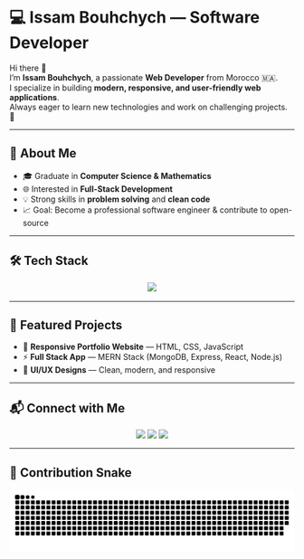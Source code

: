 # 💻 Issam Bouhchych — Software Developer

Hi there 👋  
I’m **Issam Bouhchych**, a passionate **Web Developer** from Morocco 🇲🇦.  
I specialize in building **modern, responsive, and user-friendly web applications**.  
Always eager to learn new technologies and work on challenging projects. 🚀  

---

## 🚀 About Me
- 🎓 Graduate in **Computer Science & Mathematics**  
- 🌐 Interested in **Full-Stack Development**  
- 💡 Strong skills in **problem solving** and **clean code**  
- 📈 Goal: Become a professional software engineer & contribute to open-source  

---

## 🛠️ Tech Stack
<p align="center">
  <img src="https://skillicons.dev/icons?i=html,css,js,react,vue,tailwind,nodejs,express,mongodb,git,github,vscode" />
</p>

---

## 📂 Featured Projects
- 🌟 **Responsive Portfolio Website** — HTML, CSS, JavaScript  
- ⚡ **Full Stack App** — MERN Stack (MongoDB, Express, React, Node.js)  
- 🎨 **UI/UX Designs** — Clean, modern, and responsive  

---

## 📬 Connect with Me
<p align="center">
  <a href="https://github.com/issambouhchych" target="_blank"><img src="https://img.shields.io/badge/GitHub-333?style=for-the-badge&logo=github&logoColor=white"/></a>
  <a href="https://linkedin.com/in/issambouhchych" target="_blank"><img src="https://img.shields.io/badge/LinkedIn-0077B5?style=for-the-badge&logo=linkedin&logoColor=white"/></a>
  <a href="mailto:issambouhchych@gmail.com" target="_blank"><img src="https://img.shields.io/badge/Email-D14836?style=for-the-badge&logo=gmail&logoColor=white"/></a>
</p>

---
## 🐍 Contribution Snake

<p align="center">
  <img src="https://github.com/issambouhchych/issambouhchych/blob/main/dist/github-contribution-grid-snake.svg" alt="snake animation"/>
</p>

